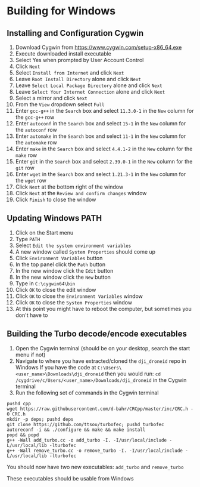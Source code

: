 # Building for Windows

## Installing and Configuration Cygwin

1. Download Cygwin from https://www.cygwin.com/setup-x86_64.exe
2. Execute downloaded install executable
3. Select Yes when prompted by User Account Control
4. Click `Next`
5. Select `Install from Internet` and click `Next`
6. Leave `Root Install Directory` alone and click `Next`
7. Leave `Select Local Package Directory` alone and click `Next`
8. Leave `Select Your Internet Connection` alone and click `Next`
9. Select a mirror and click `Next`
10. From the `View` dropdown select `Full`
11. Enter `gcc-g++` in the `Search` box and select `11.3.0-1` in the `New` column for the `gcc-g++` row
13. Enter `autoconf` in the `Search` box and select `15-1` in the `New` column for the `autoconf` row
14. Enter `automake` in the `Search` box and select `11-1` in the `New` column for the `automake` row
15. Enter `make` in the `Search` box and select `4.4.1-2` in the `New` column for the `make` row
16. Enter `git` in the `Search` box and select `2.39.0-1` in the `New` column for the `git` row
17. Enter `wget` in the `Search` box and select `1.21.3-1` in the `New` column for the `wget` row
18. Click `Next` at the bottom right of the window
19. Click `Next` at the `Review and confirm changes` window
20. Click `Finish` to close the window

## Updating Windows PATH

1. Click on the Start menu
2. Type `PATH`
3. Select `Edit the system environment variables`
4. A new window called `System Properties` should come up
5. Click `Environment Variables` button
6. In the top panel click the `Path` button
7. In the new window click the `Edit` button
8. In the new window click the `New` button
9. Type in `C:\cygwin64\bin`
10. Click `OK` to close the edit window
11. Click `OK` to close the `Environment Variables` window
12. Click `OK` to close the `System Properties` window
13. At this point you might have to reboot the computer, but sometimes you don't have to

## Building the Turbo decode/encode executables

1. Open the Cygwin terminal (should be on your desktop, search the start menu if not)
2. Navigate to where you have extracted/cloned the `dji_droneid` repo in Windows
   If you have the code at `C:\Users\<user_name>\Downloads\dji_droneid` then you would run: `cd /cygdrive/c/Users/<user_name>/Downloads/dji_droneid` in the Cygwin terminal
3. Run the following set of commands in the Cygwin terminal
```
pushd cpp
wget https://raw.githubusercontent.com/d-bahr/CRCpp/master/inc/CRC.h -O CRC.h
mkdir -p deps; pushd deps
git clone https://github.com/ttsou/turbofec; pushd turbofec
autoreconf -i && ./configure && make && make install
popd && popd
g++ -Wall add_turbo.cc -o add_turbo -I. -I/usr/local/include -L/usr/local/lib -lturbofec
g++ -Wall remove_turbo.cc -o remove_turbo -I. -I/usr/local/include -L/usr/local/lib -lturbofec
```

You should now have two new executables: `add_turbo` and `remove_turbo`

These executables should be usable from Windows
